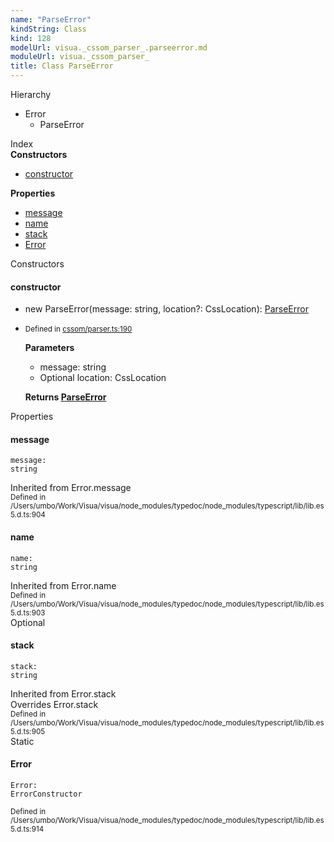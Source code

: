 ```yaml
---
name: "ParseError"
kindString: Class
kind: 128
modelUrl: visua._cssom_parser_.parseerror.md
moduleUrl: visua._cssom_parser_
title: Class ParseError
---
```



<section class="pt-2 tsd-panel tsd-hierarchy">
<div class="lead">Hierarchy</div>
<ul class="pl-3 tsd-hierarchy list-style-initial">
<li>
<span class="tsd-signature-type">Error</span>
<ul class="pl-3 tsd-hierarchy list-style-initial">
<li>
<span class="target">ParseError</span>

</li>
</ul>
</li>
</ul>

</section>





<section >
<div class="lead pb-2">Index</div>
<section class="tsd-panel tsd-index-panel">
<div class="tsd-index-content">
<section class="tsd-index-section ">
<strong>Constructors</strong>
<ul>
<li class=""><a href=".visua._cssom_parser_.parseerror/#constructor" class="tsd-kind-icon">constructor</a></li>
</ul>
</section>
<section class="tsd-index-section ">
<strong>Properties</strong>
<ul>
<li class=""><a href=".visua._cssom_parser_.parseerror/#message" class="tsd-kind-icon">message</a></li>
<li class=""><a href=".visua._cssom_parser_.parseerror/#name" class="tsd-kind-icon">name</a></li>
<li class=""><a href=".visua._cssom_parser_.parseerror/#stack" class="tsd-kind-icon">stack</a></li>
<li class=""><a href=".visua._cssom_parser_.parseerror/#error" class="tsd-kind-icon">Error</a></li>
</ul>
</section>
</div>
</section>
</section>
<section>
<div class="lead">Constructors</div>
<section class="pb-4 pt-2 ">
<div class="d-flex flex-row">

<h4 id="constructor">constructor</h4>
</div>

<ul class="tsd-signatures ">
<li class="tsd-signature tsd-kind-icon">new <wbr>Parse<wbr>Error<span class="tsd-signature-symbol">(</span>message<span class="tsd-signature-symbol">: </span><span class="tsd-signature-type">string</span>, location<span class="tsd-signature-symbol">?: </span><span class="tsd-signature-type">CssLocation</span><span class="tsd-signature-symbol">)</span><span class="tsd-signature-symbol">: </span><a href=".visua._cssom_parser_.parseerror/" class="tsd-signature-type">ParseError</a></li>
</ul>

<ul class="tsd-descriptions">
<li class="tsd-description">
<aside class="tsd-sources pb-2">
<div class="d-flex flex-column">
<small class="text-muted">Defined in <a href="https://github.com/umbopepato/visua/blob/dbefde1/src/cssom/parser.ts#L190">cssom/parser.ts:190</a></small>
</div>
</aside>


<strong>Parameters</strong>
<ul class="pl-3 pb-2 list-style-initial">
<li>
<div class="h6 mb-0">message: <span class="tsd-signature-type">string</span></div>


</li>
<li>
<div class="h6 mb-0"><span class="badge badge-primary">Optional</span> location: <span class="tsd-signature-type">CssLocation</span></div>


</li>
</ul>

<strong>Returns <a href=".visua._cssom_parser_.parseerror/" class="tsd-signature-type">ParseError</a></strong>


</li>
</ul>

</section>
</section>
<section>
<div class="lead">Properties</div>
<section class="pb-4 pt-2 ">
<div class="d-flex flex-row">

<h4 id="message">message</h4>
</div>

<code class="tsd-signature tsd-kind-icon">message<span class="tsd-signature-symbol">:</span> <span class="tsd-signature-type">string</span></code>

<aside class="tsd-sources pb-2">
<div>Inherited from Error.message</div>
<div class="d-flex flex-column">
<small class="text-muted">Defined in /Users/umbo/Work/Visua/visua/node_modules/typedoc/node_modules/typescript/lib/lib.es5.d.ts:904</small>
</div>
</aside>




</section>
<section class="pb-4 pt-2 ">
<div class="d-flex flex-row">

<h4 id="name">name</h4>
</div>

<code class="tsd-signature tsd-kind-icon">name<span class="tsd-signature-symbol">:</span> <span class="tsd-signature-type">string</span></code>

<aside class="tsd-sources pb-2">
<div>Inherited from Error.name</div>
<div class="d-flex flex-column">
<small class="text-muted">Defined in /Users/umbo/Work/Visua/visua/node_modules/typedoc/node_modules/typescript/lib/lib.es5.d.ts:903</small>
</div>
</aside>




</section>
<section class="pb-4 pt-2 ">
<div class="d-flex flex-row">
<div class="h4 pr-1"><span class="badge badge-primary">Optional</span></div>
<h4 id="stack">stack</h4>
</div>

<code class="tsd-signature tsd-kind-icon">stack<span class="tsd-signature-symbol">:</span> <span class="tsd-signature-type">string</span></code>

<aside class="tsd-sources pb-2">
<div>Inherited from Error.stack</div>
<div>Overrides Error.stack</div>
<div class="d-flex flex-column">
<small class="text-muted">Defined in /Users/umbo/Work/Visua/visua/node_modules/typedoc/node_modules/typescript/lib/lib.es5.d.ts:905</small>
</div>
</aside>




</section>
<section class="pb-4 pt-2 ">
<div class="d-flex flex-row">
<div class="h4 pr-1"><span class="badge badge-primary">Static</span></div>
<h4 id="error">Error</h4>
</div>

<code class="tsd-signature tsd-kind-icon">Error<span class="tsd-signature-symbol">:</span> <span class="tsd-signature-type">ErrorConstructor</span></code>

<aside class="tsd-sources pb-2">
<div class="d-flex flex-column">
<small class="text-muted">Defined in /Users/umbo/Work/Visua/visua/node_modules/typedoc/node_modules/typescript/lib/lib.es5.d.ts:914</small>
</div>
</aside>




</section>
</section>
